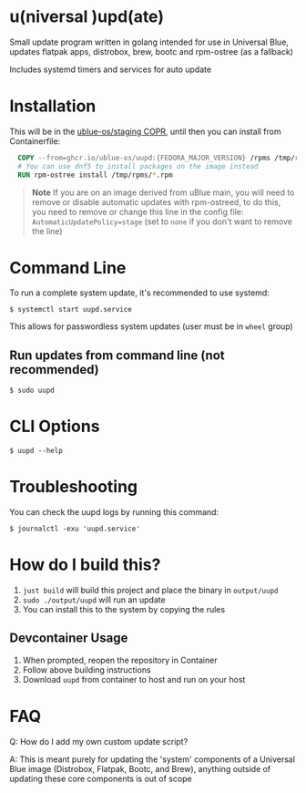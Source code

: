 # u(niversal )upd(ate) 

Small update program written in golang intended for use in Universal Blue, updates flatpak apps, distrobox, brew, bootc and rpm-ostree (as a fallback)

Includes systemd timers and services for auto update

# Installation

This will be in the [ublue-os/staging COPR](https://copr.fedorainfracloud.org/coprs/ublue-os/staging/), until then you can install from Containerfile:
```dockerfile
  COPY --from=ghcr.io/ublue-os/uupd:{FEDORA_MAJOR_VERSION} /rpms /tmp/rpms 
  # You can use dnf5 to install packages on the image instead 
  RUN rpm-ostree install /tmp/rpms/*.rpm
```

> **Note**
> If you are on an image derived from uBlue main, you will need to remove or disable automatic updates with rpm-ostreed, to do this, you need to remove or change this line in the config file: `AutomaticUpdatePolicy=stage` (set to `none` if you don't want to remove the line)


# Command Line

To run a complete system update, it's recommended to use systemd:

```
$ systemctl start uupd.service
```

This allows for passwordless system updates (user must be in `wheel` group)


## Run updates from command line (not recommended)

```
$ sudo uupd
```

# CLI Options

```
$ uupd --help
```

# Troubleshooting

You can check the uupd logs by running this command:
```
$ journalctl -exu 'uupd.service'
```

# How do I build this?

1. `just build` will build this project and place the binary in `output/uupd`
1. `sudo ./output/uupd` will run an update
1. You can install this to the system by copying the rules

##  Devcontainer Usage
  1. When prompted, reopen the repository in Container
  2. Follow above building instructions
  3. Download `uupd` from container to host and run on your host

# FAQ

Q: How do I add my own custom update script?

A: This is meant purely for updating the 'system' components of a Universal Blue image (Distrobox, Flatpak, Bootc, and Brew), anything outside of updating these core components is out of scope
